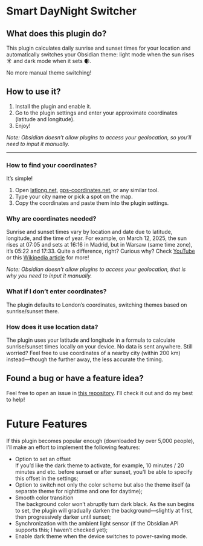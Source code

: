 # Smart DayNight Switcher

## What does this plugin do?

This plugin calculates daily sunrise and sunset times for your location and automatically switches your Obsidian theme: light mode when the sun rises ☀️ and dark mode when it sets 🌒.

No more manual theme switching!

## How to use it?

1. Install the plugin and enable it.
2. Go to the plugin settings and enter your approximate coordinates (latitude and longitude).
3. Enjoy!

_Note: Obsidian doesn’t allow plugins to access your geolocation, so you’ll need to input it manually._

---

### How to find your coordinates?

It’s simple!

1. Open [latlong.net](https://www.latlong.net/), [gps-coordinates.net](https://www.gps-coordinates.net/), or any similar tool.
2. Type your city name or pick a spot on the map.
3. Copy the coordinates and paste them into the plugin settings.

### Why are coordinates needed?

Sunrise and sunset times vary by location and date due to latitude, longitude, and the time of year. For example, on March 12, 2025, the sun rises at 07:05 and sets at 16:16 in Madrid, but in Warsaw (same time zone), it’s 05:22 and 17:33. Quite a difference, right? Curious why? Check [YouTube](https://www.youtube.com/results?search_query=Why+Do+Sunrise+and+Sunset+Times+Vary%3F) or this [Wikipedia article](https://en.wikipedia.org/wiki/Analemma?utm_source=chatgpt.com) for more!

_Note: Obsidian doesn’t allow plugins to access your geolocation, that is why you need to input it manually._

### What if I don’t enter coordinates?

The plugin defaults to London’s coordinates, switching themes based on sunrise/sunset there.

### How does it use location data?

The plugin uses your latitude and longitude in a formula to calculate sunrise/sunset times locally on your device. No data is sent anywhere. Still worried? Feel free to use coordinates of a nearby city (within 200 km) instead—though the further away, the less accurate the timing.

## Found a bug or have a feature idea?

Feel free to open an issue in [this repository](https://github.com/Andrii256/ops_obsidian_smart-day-night-switcher/issues). I’ll check it out and do my best to help!

# Future Features

If this plugin becomes popular enough (downloaded by over 5,000 people), I’ll make an effort to implement the following features:

-   Option to set an offset  
    If you’d like the dark theme to activate, for example, 10 minutes / 20 minutes and etc. before sunset or after sunset, you’ll be able to specify this offset in the settings;
-   Option to switch not only the color scheme but also the theme itself (a separate theme for nighttime and one for daytime);
-   Smooth color transition  
    The background color won’t abruptly turn dark black. As the sun begins to set, the plugin will gradually darken the background—slightly at first, then progressively darker until sunset;
-   Synchronization with the ambient light sensor (if the Obsidian API supports this; I haven’t checked yet);
-   Enable dark theme when the device switches to power-saving mode.
